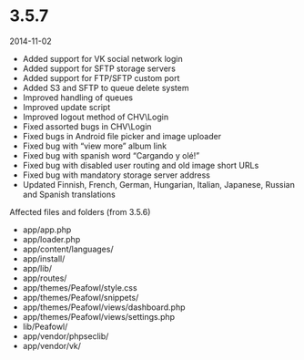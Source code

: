 # 3.5.7

2014-11-02

- Added support for VK social network login
- Added support for SFTP storage servers
- Added support for FTP/SFTP custom port
- Added S3 and SFTP to queue delete system
- Improved handling of queues
- Improved update script
- Improved logout method of CHV\Login
- Fixed assorted bugs in CHV\Login
- Fixed bugs in Android file picker and image uploader
- Fixed bug with “view more” album link
- Fixed bug with spanish word “Cargando y olé!”
- Fixed bug with disabled user routing and old image short URLs
- Fixed bug with mandatory storage server address
- Updated Finnish, French, German, Hungarian, Italian, Japanese, Russian and Spanish translations

Affected files and folders (from 3.5.6)

- app/app.php
- app/loader.php
- app/content/languages/
- app/install/
- app/lib/
- app/routes/
- app/themes/Peafowl/style.css
- app/themes/Peafowl/snippets/
- app/themes/Peafowl/views/dashboard.php
- app/themes/Peafowl/views/settings.php
- lib/Peafowl/
- app/vendor/phpseclib/
- app/vendor/vk/
